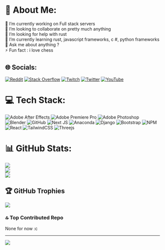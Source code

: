 # 💫 About Me:
🔭 I’m currently working on Full stack servers<br>👯 I’m looking to collaborate on pretty much anything<br>🤝 I’m looking for help with rust<br>🌱 I’m currently learning rust, javascript frameworks, c #, python frameworks<br>💬 Ask me about anything ?<br>⚡ Fun fact : i love chess


## 🌐 Socials:
[![Reddit](https://img.shields.io/badge/Reddit-%23FF4500.svg?logo=Reddit&logoColor=white)](https://reddit.com/user/TheSenda) [![Stack Overflow](https://img.shields.io/badge/-Stackoverflow-FE7A16?logo=stack-overflow&logoColor=white)](https://stackoverflow.com/users/22478404) [![Twitch](https://img.shields.io/badge/Twitch-%239146FF.svg?logo=Twitch&logoColor=white)](https://twitch.tv/thesenda) [![Twitter](https://img.shields.io/badge/Twitter-%231DA1F2.svg?logo=Twitter&logoColor=white)](https://twitter.com/mesSandales) [![YouTube](https://img.shields.io/badge/YouTube-%23FF0000.svg?logo=YouTube&logoColor=white)](https://youtube.com/@UC9ClDwBTgDmAeXjmhqtRTPw) 

# 💻 Tech Stack:
![Adobe After Effects](https://img.shields.io/badge/Adobe%20After%20Effects-9999FF.svg?style=plastic&logo=Adobe%20After%20Effects&logoColor=white) ![Adobe Premiere Pro](https://img.shields.io/badge/Adobe%20Premiere%20Pro-9999FF.svg?style=plastic&logo=Adobe%20Premiere%20Pro&logoColor=white) ![Adobe Photoshop](https://img.shields.io/badge/adobephotoshop-%2331A8FF.svg?style=plastic&logo=adobephotoshop&logoColor=white) ![Blender](https://img.shields.io/badge/blender-%23F5792A.svg?style=plastic&logo=blender&logoColor=white) ![GitHub](https://img.shields.io/badge/GitHub-%23121011.svg?style=plastic&logo=github&logoColor=white) ![Next JS](https://img.shields.io/badge/Next-black?style=plastic&logo=next.js&logoColor=white) ![Anaconda](https://img.shields.io/badge/Anaconda-%2344A833.svg?style=plastic&logo=anaconda&logoColor=white) ![Django](https://img.shields.io/badge/django-%23092E20.svg?style=plastic&logo=django&logoColor=white) ![Bootstrap](https://img.shields.io/badge/bootstrap-%23563D7C.svg?style=plastic&logo=bootstrap&logoColor=white) ![NPM](https://img.shields.io/badge/NPM-%23000000.svg?style=plastic&logo=npm&logoColor=white) ![React](https://img.shields.io/badge/react-%2320232a.svg?style=plastic&logo=react&logoColor=%2361DAFB) ![TailwindCSS](https://img.shields.io/badge/tailwindcss-%2338B2AC.svg?style=plastic&logo=tailwind-css&logoColor=white) ![Threejs](https://img.shields.io/badge/threejs-black?style=plastic&logo=three.js&logoColor=white)
# 📊 GitHub Stats:
![](https://github-readme-stats.vercel.app/api?username=S3nda&theme=react&hide_border=true&include_all_commits=true&count_private=true)<br/>
![](https://github-readme-streak-stats.herokuapp.com/?user=S3nda&theme=react&hide_border=true)<br/>
![](https://github-readme-stats.vercel.app/api/top-langs/?username=S3nda&theme=react&hide_border=true&include_all_commits=true&count_private=true&layout=compact)

## 🏆 GitHub Trophies
![](https://github-profile-trophy.vercel.app/?username=S3nda&theme=nord&no-frame=true&no-bg=true&margin-w=4)

### 🔝 Top Contributed Repo
None for now :c
<!--- ![](https://github-contributor-stats .vercel.app/api?username=S3nda&limit=5&theme=dark&combine_all_yearly_contributions=true) --->

---
[![](https://visitcount.itsvg.in/api?id=S3nda&icon=5&color=0)](https://visitcount.itsvg.in)
